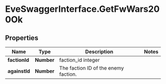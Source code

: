 # EveSwaggerInterface.GetFwWars200Ok

## Properties
Name | Type | Description | Notes
------------ | ------------- | ------------- | -------------
**factionId** | **Number** | faction_id integer | 
**againstId** | **Number** | The faction ID of the enemy faction. | 


